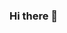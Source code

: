 ### Hi there 👋

<!--
**SofKh/SofKh** is a ✨ _special_ ✨ repository because its `README.md` (this file) appears on your GitHub profile.

Here are some ideas to get you started:

- 🔭 Mon nom est Sofiane
Je debute en programmation
Je souhaite maitriser le code grace a ma formation
J'ai envie d'apprendre a developper un logiciel a la fin du programme
J'aime jouer au soccer et aller au gym
-
